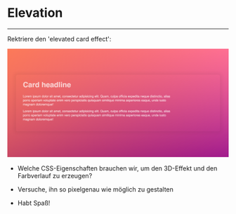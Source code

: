 # Elevation

---

Rektriere den 'elevated card effect':

![Beispiel](example.png)

- Welche CSS-Eigenschaften brauchen wir, um den 3D-Effekt und den Farbverlauf zu erzeugen?

- Versuche, ihn so pixelgenau wie möglich zu gestalten

- Habt Spaß!
